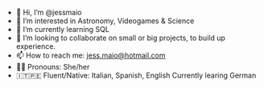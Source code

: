 - 👋 Hi, I’m @jessmaio
- 🚀 I’m interested in Astronomy, Videogames & Science 
- 🌱 I’m currently learning SQL
- 👀 I’m looking to collaborate on small or big projects, to build up experience.
- 📫 How to reach me: jess.maio@hotmail.com
- 🏳️‍🌈 Pronouns: She/her
- 🇮🇹🇵🇪 Fluent/Native: Italian, Spanish, English
  Currently learing German 

